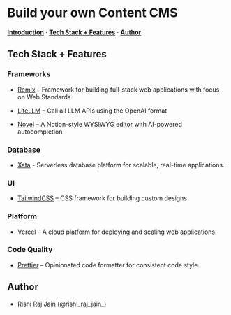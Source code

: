 <!-- ![](https://raw.githubusercontent.com/xataio/mdx-blog/main/images/gallery-cms-astro-cloudflare.png) -->

# Build your own Content CMS

<p>
  <a href="#introduction"><strong>Introduction</strong></a> ·
  <a href="#tech-stack--features"><strong>Tech Stack + Features</strong></a> ·
  <a href="#author"><strong>Author</strong></a>
</p>

<!-- ## Introduction

Learn [how to create a custom image gallery CMS](https://xata.io/blog/build-image-gallery-astro-cloudflare) using Xata, Astro, and Cloudflare Pages. -->

## Tech Stack + Features

### Frameworks

- [Remix](https://remix.run) – Framework for building full-stack web applications with focus on Web Standards.

- [LiteLLM](https://docs.litellm.ai) – Call all LLM APIs using the OpenAI format

- [Novel](https://novel.sh) – A Notion-style WYSIWYG editor with AI-powered autocompletion

### Database

- [Xata](https://xata.io) - Serverless database platform for scalable, real-time applications.

### UI

- [TailwindCSS](https://tailwindcss.com) – CSS framework for building custom designs

### Platform

- [Vercel](https://vercel.com) – A cloud platform for deploying and scaling web applications.

### Code Quality

- [Prettier](https://prettier.io/) – Opinionated code formatter for consistent code style

## Author

- Rishi Raj Jain ([@rishi_raj_jain_](https://twitter.com/rishi_raj_jain_))

